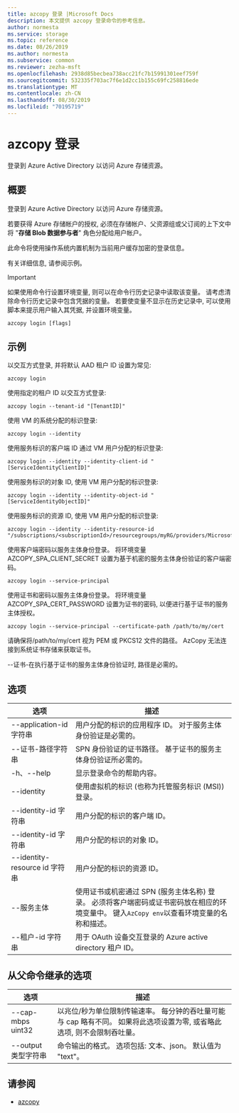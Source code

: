 ```yaml
---
title: azcopy 登录 |Microsoft Docs
description: 本文提供 azcopy 登录命令的参考信息。
author: normesta
ms.service: storage
ms.topic: reference
ms.date: 08/26/2019
ms.author: normesta
ms.subservice: common
ms.reviewer: zezha-msft
ms.openlocfilehash: 2938d85becbea738acc21fc7b15991301eef759f
ms.sourcegitcommit: 532335f703ac7f6e1d2cc1b155c69fc258816ede
ms.translationtype: MT
ms.contentlocale: zh-CN
ms.lasthandoff: 08/30/2019
ms.locfileid: "70195719"
---
```

# <a name="azcopy-login"></a>azcopy 登录

登录到 Azure Active Directory 以访问 Azure 存储资源。

## <a name="synopsis"></a>概要

登录到 Azure Active Directory 以访问 Azure 存储资源。

若要获得 Azure 存储帐户的授权, 必须在存储帐户、父资源组或父订阅的上下文中将 "**存储 Blob 数据参与者**" 角色分配给用户帐户。

此命令将使用操作系统内置机制为当前用户缓存加密的登录信息。

有关详细信息, 请参阅示例。

> [!IMPORTANT]
> 如果使用命令行设置环境变量, 则可以在命令行历史记录中读取该变量。 请考虑清除命令行历史记录中包含凭据的变量。 若要使变量不显示在历史记录中, 可以使用脚本来提示用户输入其凭据, 并设置环境变量。

```azcopy
azcopy login [flags]
```

## <a name="examples"></a>示例

以交互方式登录, 并将默认 AAD 租户 ID 设置为常见:

```azcopy
azcopy login
```

使用指定的租户 ID 以交互方式登录:

```azcopy
azcopy login --tenant-id "[TenantID]"
```

使用 VM 的系统分配的标识登录:

```azcopy
azcopy login --identity
```

使用服务标识的客户端 ID 通过 VM 用户分配的标识登录:

```azcopy
azcopy login --identity --identity-client-id "[ServiceIdentityClientID]"
```

使用服务标识的对象 ID, 使用 VM 用户分配的标识登录:

```azcopy
azcopy login --identity --identity-object-id "[ServiceIdentityObjectID]"
```

使用服务标识的资源 ID, 使用 VM 用户分配的标识登录:

```azcopy
azcopy login --identity --identity-resource-id "/subscriptions/<subscriptionId>/resourcegroups/myRG/providers/Microsoft.ManagedIdentity/userAssignedIdentities/myID"
```

使用客户端密码以服务主体身份登录。 将环境变量 AZCOPY_SPA_CLIENT_SECRET 设置为基于机密的服务主体身份验证的客户端密码。

```azcopy
azcopy login --service-principal
```

使用证书和密码以服务主体身份登录。 将环境变量 AZCOPY_SPA_CERT_PASSWORD 设置为证书的密码, 以便进行基于证书的服务主体授权。

```azcopy
azcopy login --service-principal --certificate-path /path/to/my/cert
```

请确保将/path/to/my/cert 视为 PEM 或 PKCS12 文件的路径。 AzCopy 无法连接到系统证书存储来获取证书。

--证书-在执行基于证书的服务主体身份验证时, 路径是必需的。

## <a name="options"></a>选项

|选项|描述|
|--|--|
|--application-id 字符串|用户分配的标识的应用程序 ID。 对于服务主体身份验证是必需的。|
|--证书-路径字符串|SPN 身份验证的证书路径。 基于证书的服务主体身份验证所必需的。|
|-h、--help|显示登录命令的帮助内容。|
|--identity|使用虚拟机的标识 (也称为托管服务标识 (MSI)) 登录。|
|--identity-id 字符串|用户分配的标识的客户端 ID。|
|--identity-id 字符串|用户分配的标识的对象 ID。|
|--identity-resource id 字符串|用户分配的标识的资源 ID。|
|--服务主体|使用证书或机密通过 SPN (服务主体名称) 登录。 必须将客户端密码或证书密码放在相应的环境变量中。 键入`AzCopy env`以查看环境变量的名称和描述。|
|--租户-id 字符串| 用于 OAuth 设备交互登录的 Azure active directory 租户 ID。|

## <a name="options-inherited-from-parent-commands"></a>从父命令继承的选项

|选项|描述|
|---|---|
|--cap-mbps uint32|以兆位/秒为单位限制传输速率。 每分钟的吞吐量可能与 cap 略有不同。 如果将此选项设置为零, 或省略此选项, 则不会限制吞吐量。|
|--output 类型字符串|命令输出的格式。 选项包括: 文本、json。 默认值为 "text"。|

## <a name="see-also"></a>请参阅

- [azcopy](storage-ref-azcopy.md)
